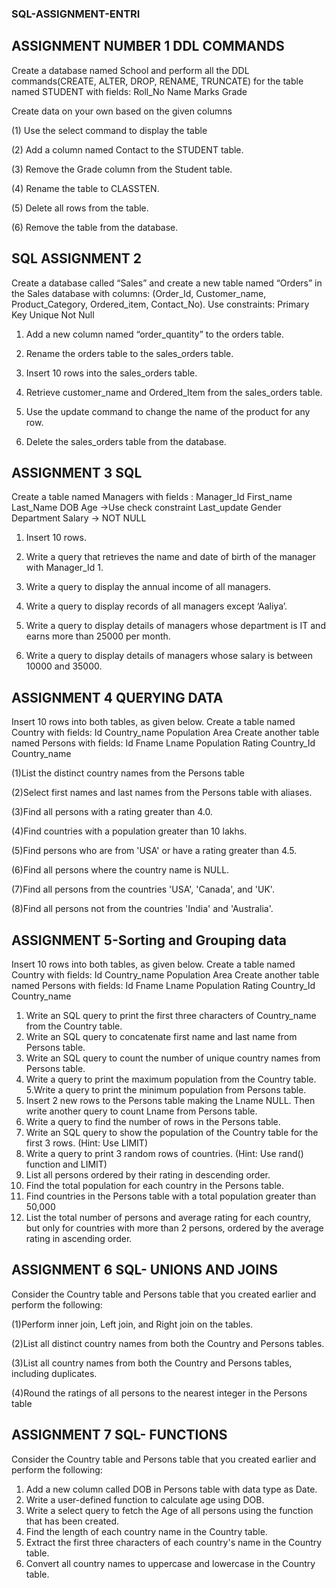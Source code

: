 ### SQL-ASSIGNMENT-ENTRI
## ASSIGNMENT NUMBER 1 DDL COMMANDS

Create a database named School and perform all the DDL commands(CREATE, ALTER, DROP, RENAME, TRUNCATE) for the table named STUDENT with fields: Roll_No Name Marks Grade 

Create data on your own based on the given columns 

(1) Use the select command to display the table

(2) Add a column named Contact to the STUDENT table.

 (3) Remove the Grade column from the Student table.

 (4) Rename the table to CLASSTEN.

 (5) Delete all rows from the table.

 (6) Remove the table from the database.

 ## SQL ASSIGNMENT 2

Create a database called “Sales” and create a new table named “Orders” in the Sales database with columns: (Order_Id, Customer_name, Product_Category, Ordered_item, Contact_No).
Use constraints: Primary Key Unique Not Null 

1. Add a new column named “order_quantity” to the orders table. 

2. Rename the orders table to the sales_orders table. 

3. Insert 10 rows into the sales_orders table.

4. Retrieve customer_name and Ordered_Item from the sales_orders table. 

5. Use the update command to change the name of the product for any row. 

6. Delete the sales_orders table from the database.

 ## ASSIGNMENT 3 SQL

Create a table named Managers with fields : Manager_Id First_name Last_Name DOB Age ->Use check constraint Last_update Gender Department Salary -> NOT NULL

 1. Insert 10 rows. 

2. Write a query that retrieves the name and date of birth of the manager with Manager_Id 1. 

3. Write a query to display the annual income of all managers. 

4. Write a query to display records of all managers except ‘Aaliya’.

 5. Write a query to display details of managers whose department is IT and earns more than 25000 per month. 

6. Write a query to display details of managers whose salary is between 10000 and 35000.

## ASSIGNMENT 4 QUERYING DATA


Insert 10 rows into both tables, as given below.
 Create a table named Country with fields: Id Country_name Population Area
 Create another table named Persons with fields: Id Fname Lname Population Rating Country_Id Country_name

 (1)List the distinct country names from the Persons table 

(2)Select first names and last names from the Persons table with aliases.

 (3)Find all persons with a rating greater than 4.0. 

(4)Find countries with a population greater than 10 lakhs.

 (5)Find persons who are from 'USA' or have a rating greater than 4.5. 

(6)Find all persons where the country name is NULL.

 (7)Find all persons from the countries 'USA', 'Canada', and 'UK'. 

(8)Find all persons not from the countries 'India' and 'Australia'.


## ASSIGNMENT 5-Sorting and Grouping data
Insert 10 rows into both tables, as given below. Create a table named Country with fields: Id Country_name Population Area Create another table named Persons with fields: Id Fname Lname Population Rating Country_Id Country_name 
 1. Write an SQL query to print the first three characters of Country_name from the Country table.
 2.  Write an SQL query to concatenate first name and last name from Persons table.
 3.  Write an SQL query to count the number of unique country names from Persons table.
 4.   Write a query to print the maximum population from the Country table.
 5.Write a query to print the minimum population from Persons table.
 6. Insert 2 new rows to the Persons table making the Lname NULL. Then write another query to count Lname from Persons table.
 7. Write a query to find the number of rows in the Persons table.
 8. Write an SQL query to show the population of the Country table for the first 3 rows. (Hint: Use LIMIT)
 9. Write a query to print 3 random rows of countries. (Hint: Use rand() function and LIMIT)
 10. List all persons ordered by their rating in descending order.
 11. Find the total population for each country in the Persons table.
 12. Find countries in the Persons table with a total population greater than 50,000
 13. List the total number of persons and average rating for each country, but only for countries with more than 2 persons, ordered by the average rating in ascending order.

## ASSIGNMENT 6 SQL- UNIONS AND JOINS

Consider the Country table and Persons table that you created earlier and perform the following:

 (1)Perform inner join, Left join, and Right join on the tables. 

(2)List all distinct country names from both the Country and Persons tables.

 (3)List all country names from both the Country and Persons tables, including duplicates.

 (4)Round the ratings of all persons to the nearest integer in the Persons table

## ASSIGNMENT 7 SQL- FUNCTIONS
Consider the Country table and Persons table that you created earlier and perform the following: 
1. Add a new column called DOB in Persons table with data type as Date.
2. Write a user-defined function to calculate age using DOB.
3. Write a select query to fetch the Age of all persons using the function that has been created.
4. Find the length of each country name in the Country table.
5. Extract the first three characters of each country's name in the Country table.
6. Convert all country names to uppercase and lowercase in the Country table.





